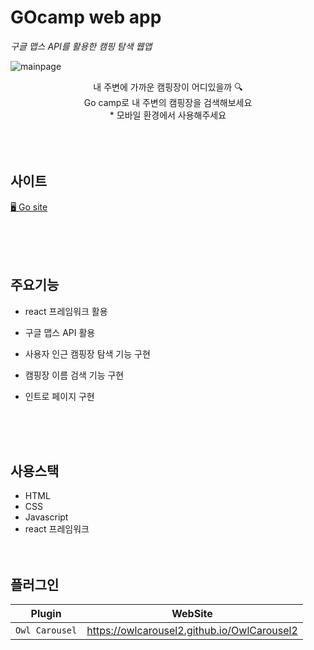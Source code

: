 # GOcamp web app

_구글 맵스 API를 활용한 캠핑 탐색 웹앱_

![mainpage](#)

<p align="center">내 주변에 가까운 캠핑장이 어디있을까 🔍 <br>
Go camp로 내 주변의 캠핑장을 검색해보세요<br>
* 모바일 환경에서 사용해주세요<br>
<br>
<br>
<br>

## 사이트

[🖥 Go site](https://www.dabipyeung.com/APIProject/hyekyeung/lbcamp/)<br>

<br>
<br>
<br>

## 주요기능

-   react 프레임워크 활용
-   구글 맵스 API 활용
-   사용자 인근 캠핑장 탐색 기능 구현
-   캠핑장 이름 검색 기능 구현
-   인트로 페이지 구현

    <br>
    <br>
    <br>

## 사용스택

-   HTML
-   CSS
-   Javascript
-   react 프레임워크
    <br>
    <br>
    <br>

## 플러그인

| Plugin         | WebSite                                     |
| -------------- | ------------------------------------------- |
| `Owl Carousel` | https://owlcarousel2.github.io/OwlCarousel2 |
